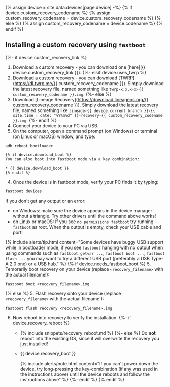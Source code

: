 {% assign device = site.data.devices[page.device] -%}
{% if device.custom_recovery_codename %}
{% assign custom_recovery_codename = device.custom_recovery_codename %}
{% else %}
{% assign custom_recovery_codename = device.codename %}
{% endif %}

## Installing a custom recovery using `fastboot`

{%- if device.custom_recovery_link %}
1. Download a custom recovery - you can download one [here]({{ device.custom_recovery_link }}).
{%- elsif device.uses_twrp %}
1. Download a custom recovery - you can download [TWRP](https://dl.twrp.me/{{ custom_recovery_codename }}). Simply download the latest recovery file, named something like `twrp-x.x.x-x-{{ custom_recovery_codename }}.img`.
{%- else %}
1. Download [Lineage Recovery](https://download.lineageos.org/{{ custom_recovery_codename }}). Simply download the latest recovery file, named something like `lineage-{{ device.current_branch }}-{{ site.time | date: "%Y%m%d" }}-recovery-{{ custom_recovery_codename }}.img`.
{%- endif %}
2. Connect your device to your PC via USB.
3. On the computer, open a command prompt (on Windows) or terminal (on Linux or macOS) window, and type:
```
adb reboot bootloader
```
    {% if device.download_boot %}
    You can also boot into fastboot mode via a key combination:

    * {{ device.download_boot }}
    {% endif %}
4. Once the device is in fastboot mode, verify your PC finds it by typing:
```
fastboot devices
```
   If you don't get any output or an error:
   * on Windows: make sure the device appears in the device manager without a triangle. Try other drivers until the command above works!
   * on Linux or macOS: If you see `no permissions fastboot` try running `fastboot` as root. When the output is empty, check your USB cable and port!

   {% include alerts/tip.html content="Some devices have buggy USB support while in bootloader mode, if you see `fastboot` hanging with no output when using commands such as `fastboot getvar ...`, `fastboot boot ...`, `fastboot flash ...` you may want to try a different USB port (preferably a USB Type-A 2.0 one) or a USB hub." %}
{% if device.needs_fastboot_boot %}
5. Temorarily boot recovery on your device (replace `<recovery_filename>` with the actual filename!):
```
fastboot boot <recovery_filename>.img
```
{% else %}
5. Flash recovery onto your device  (replace `<recovery_filename>` with the actual filename!):
```
fastboot flash recovery <recovery_filename>.img
```
6. Now reboot into recovery to verify the installation.
    {%- if device.recovery_reboot %}
    * {% include snippets/recovery_reboot.md %}
    {%- else %}
    Do **not** reboot into the existing OS, since it will overwrite the recovery you just installed!
    * {{ device.recovery_boot }}

      {% include alerts/note.html content="If you can't power down the device, try long-pressing the key-combination (if any was used in the instructions above) until the device reboots and follow the instructions above" %}
    {%- endif %}
{% endif %}

